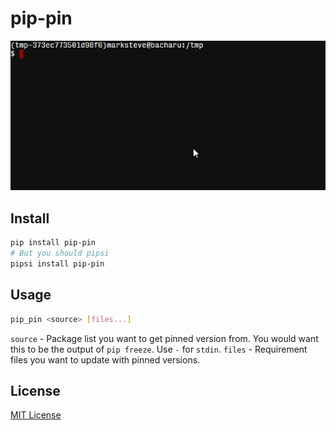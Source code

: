 # pip-pin

![Demo](demo.gif)

## Install

```bash
pip install pip-pin
# But you should pipsi
pipsi install pip-pin
```

## Usage

```bash
pip_pin <source> [files...]
```

`source` - Package list you want to get pinned version from.  You would want
this to be the output of `pip freeze`. Use `-` for `stdin`.
`files` - Requirement files you want to update with pinned versions.

## License

[MIT License](http://marksteve.mit-license.org)

